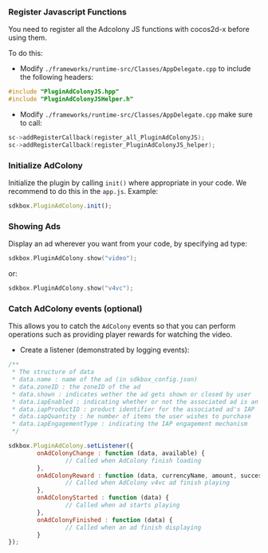 ### Register Javascript Functions
You need to register all the Adcolony JS functions with cocos2d-x before using them.

To do this:
* Modify `./frameworks/runtime-src/Classes/AppDelegate.cpp` to include the following headers:
```cpp
#include "PluginAdColonyJS.hpp"
#include "PluginAdColonyJSHelper.h"
```

* Modify `./frameworks/runtime-src/Classes/AppDelegate.cpp` make sure to call:
```cpp
sc->addRegisterCallback(register_all_PluginAdColonyJS);
sc->addRegisterCallback(register_PluginAdColonyJS_helper);
```

### Initialize AdColony
Initialize the plugin by calling `init()` where appropriate in your code. We
recommend to do this in the `app.js`. Example:
```javascript
sdkbox.PluginAdColony.init();
```

### Showing Ads
Display an ad wherever you want from your code, by specifying ad type:
```cpp
sdkbox.PluginAdColony.show("video");
```
or:
```cpp
sdkbox.PluginAdColony.show("v4vc");
```

### Catch AdColony events (optional)
This allows you to catch the `AdColony` events so that you can perform operations such as providing player rewards for watching the video.

* Create a listener (demonstrated by logging events):
```javascript
/**
 * The structure of data
 * data.name : name of the ad (in sdkbox_config.json)
 * data.zoneID : the zoneID of the ad
 * data.shown : indicates wether the ad gets shown or closed by user
 * data.iapEnabled : indicating whether or not the associated ad is an IAP
 * data.iapProductID : product identifier for the associated ad's IAP
 * data.iapQuantity : he number of items the user wishes to purchase
 * data.iapEngagementType : indicating the IAP engagement mechanism
 */

sdkbox.PluginAdColony.setListener({
		onAdColonyChange : function (data, available) {
				// Called when AdColony finish loading
		},
		onAdColonyReward : function (data, currencyName, amount, success) {
				// Called when AdColony v4vc ad finish playing
		},
		onAdColonyStarted : function (data) {
				// Called when ad starts playing
		},
		onAdColonyFinished : function (data) {
				// Called when an ad finish displaying
		}
});
```
